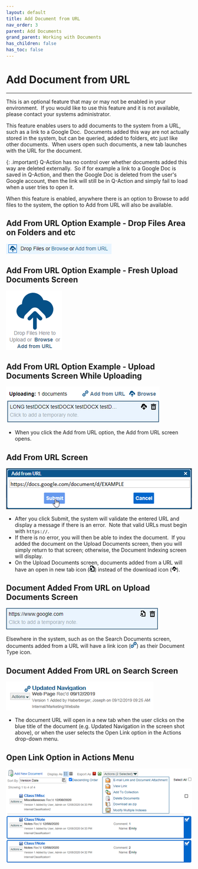 ```yaml
---
layout: default
title: Add Document from URL
nav_order: 3
parent: Add Documents
grand_parent: Working with Documents
has_children: false
has_toc: false
---
```

# Add Document from URL
---
This is an optional feature that may or may not be enabled in your environment.  If you would like to use this feature and it is not available, please contact your systems administrator.

This feature enables users to add documents to the system from a URL, such as a link to a Google Doc.  Documents added this way are not actually stored in the system, but can be queried, added to folders, etc just like other documents.  When users open such documents, a new tab launches with the URL for the document.

{: .important}
Q-Action has no control over whether documents added this way are deleted externally.  So if for example a link to a Google Doc is saved in Q-Action, and then the Google Doc is deleted from the user's Google account, then the link will still be in Q-Action and simply fail to load when a user tries to open it.

When this feature is enabled, anywhere there is an option to Browse to add files to the system, the option to Add from URL will also be available.

## Add From URL Option Example - Drop Files Area on Folders and etc  
![](/assets/images/browse-or-add-from-url.png)

## Add From URL Option Example - Fresh Upload Documents Screen  
![](/assets/images/upload-documents-screen.png)

## Add From URL Option Example - Upload Documents Screen While Uploading  
![](/assets/images/while-uploading.png)

* When you click the Add from URL option, the Add from URL screen opens.

## Add From URL Screen  
![](/assets/images/add-from-url-window.png)

* After you click Submit, the system will validate the entered URL and display a message if there is an error.  Note that valid URLs must begin with `https://`.
* If there is no error, you will then be able to index the document.  If you added the document on the Upload Documents screen, then you will simply return to that screen; otherwise, the Document Indexing screen will display.
* On the Upload Documents screen, documents added from a URL will have an open in new tab icon (![](/assets/images/open-in-new-tab.png)) instead of the download icon (![](/assets/images/icon-download-document.png)).

## Document Added From URL on Upload Documents Screen  
![](/assets/images/open-from-uploading.png)

Elsewhere in the system, such as on the Search Documents screen, documents added from a URL will have a link icon (![](/assets/images/link-icon.png)) as their Document Type icon.

## Document Added From URL on Search Screen  
![](/assets/images/search-result-link.png)

* The document URL will open in a new tab when the user clicks on the blue title of the document (e.g. Updated Navigation in the screen shot above), or when the user selects the Open Link option in the Actions drop-down menu.

## Open Link Option in Actions Menu  
![](/assets/images/actions-menu.png)